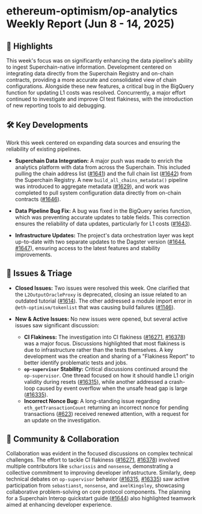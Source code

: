 # ethereum-optimism/op-analytics Weekly Report (Jun 8 - 14, 2025)

## 🚀 Highlights
This week's focus was on significantly enhancing the data pipeline's ability to ingest Superchain-native information. Development centered on integrating data directly from the Superchain Registry and on-chain contracts, providing a more accurate and consolidated view of chain configurations. Alongside these new features, a critical bug in the BigQuery function for updating L1 costs was resolved. Concurrently, a major effort continued to investigate and improve CI test flakiness, with the introduction of new reporting tools to aid debugging.

## 🛠️ Key Developments
Work this week centered on expanding data sources and ensuring the reliability of existing pipelines.

- **Superchain Data Integration:** A major push was made to enrich the analytics platform with data from across the Superchain. This included pulling the chain address list ([#1641](https://github.com/ethereum-optimism/op-analytics/pull/1641)) and the full chain list ([#1642](https://github.com/ethereum-optimism/op-analytics/pull/1642)) from the Superchain Registry. A new `build_all_chains_metadata()` pipeline was introduced to aggregate metadata ([#1629](https://github.com/ethereum-optimism/op-analytics/pull/1629)), and work was completed to pull system configuration data directly from on-chain contracts ([#1646](https://github.com/ethereum-optimism/op-analytics/pull/1646)).

- **Data Pipeline Bug Fix:** A bug was fixed in the BigQuery series function, which was preventing accurate updates to table fields. This correction ensures the reliability of data updates, particularly for L1 costs ([#1643](https://github.com/ethereum-optimism/op-analytics/pull/1643)).

- **Infrastructure Updates:** The project's data orchestration layer was kept up-to-date with two separate updates to the Dagster version ([#1644](https://github.com/ethereum-optimism/op-analytics/pull/1644), [#1647](https://github.com/ethereum-optimism/op-analytics/pull/1647)), ensuring access to the latest features and stability improvements.

## 🐛 Issues & Triage

- **Closed Issues:** Two issues were resolved this week. One clarified that the `L2OutputOracleProxy` is deprecated, closing an issue related to an outdated tutorial ([#1614](https://github.com/ethereum-optimism/op-analytics/issues/1614)). The other addressed a module import error in `@eth-optimism/tokenlist` that was causing build failures ([#1146](https://github.com/ethereum-optimism/op-analytics/issues/1146)).

- **New & Active Issues:** No new issues were opened, but several active issues saw significant discussion:
    - **CI Flakiness:** The investigation into CI flakiness ([#16271](https://github.com/ethereum-optimism/op-analytics/issues/16271), [#16378](https://github.com/ethereum-optimism/op-analytics/issues/16378)) was a major focus. Discussions highlighted that most flakiness is due to infrastructure rather than the tests themselves. A key development was the creation and sharing of a "Flakiness Report" to better identify problematic tests and jobs.
    - **`op-supervisor` Stability:** Critical discussions continued around the `op-supervisor`. One thread focused on how it should handle L1 origin validity during resets ([#16315](https://github.com/ethereum-optimism/op-analytics/issues/16315)), while another addressed a crash-loop caused by event overflow when the unsafe head gap is large ([#16335](https://github.com/ethereum-optimism/op-analytics/issues/16335)).
    - **Incorrect Nonce Bug:** A long-standing issue regarding `eth_getTransactionCount` returning an incorrect nonce for pending transactions ([#623](https://github.com/ethereum-optimism/op-analytics/issues/623)) received renewed attention, with a request for an update on the investigation.

## 💬 Community & Collaboration
Collaboration was evident in the focused discussions on complex technical challenges. The effort to tackle CI flakiness ([#16271](https://github.com/ethereum-optimism/op-analytics/issues/16271), [#16378](https://github.com/ethereum-optimism/op-analytics/issues/16378)) involved multiple contributors like `scharissis` and `nonsense`, demonstrating a collective commitment to improving developer infrastructure. Similarly, deep technical debates on `op-supervisor` behavior ([#16315](https://github.com/ethereum-optimism/op-analytics/issues/16315), [#16335](https://github.com/ethereum-optimism/op-analytics/issues/16335)) saw active participation from `sebastianst`, `nonsense`, and `axelKingsley`, showcasing collaborative problem-solving on core protocol components. The planning for a Superchain Interop quickstart guide ([#1644](https://github.com/ethereum-optimism/op-analytics/issues/1644)) also highlighted teamwork aimed at enhancing developer experience.